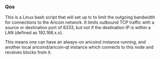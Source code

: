 ### Qos ###

This is a Linux bash script that will set up tc to limit the outgoing bandwidth for connections to the Aricoin network. It limits outbound TCP traffic with a source or destination port of 8333, but not if the destination IP is within a LAN (defined as 192.168.x.x).

This means one can have an always-on aricoind instance running, and another local aricoind/aricoin-qt instance which connects to this node and receives blocks from it.
